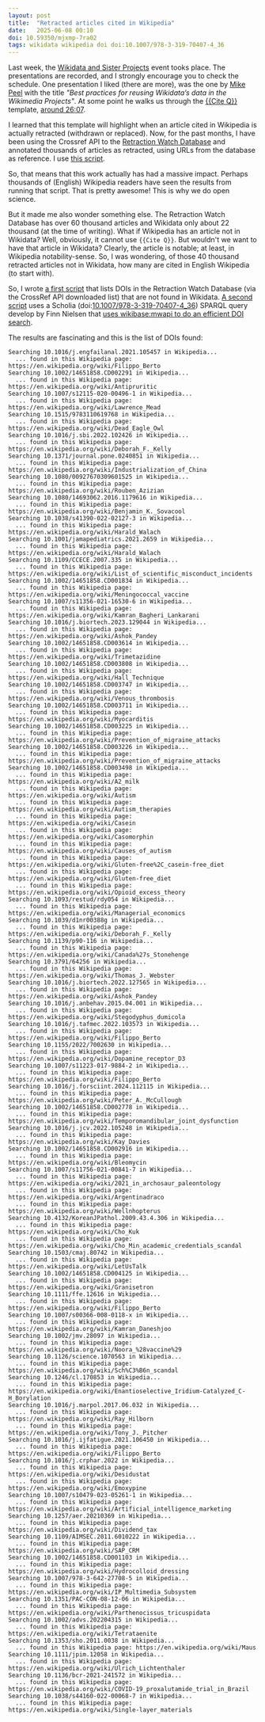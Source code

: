 ```yaml
---
layout: post
title:  "Retracted articles cited in Wikipedia"
date:   2025-06-08 00:10
doi: 10.59350/mjxmp-7ra02
tags: wikidata wikipedia doi doi:10.1007/978-3-319-70407-4_36
---
```


Last week, the [Wikidata and Sister Projects](https://www.wikidata.org/wiki/Event:Wikidata_and_Sister_Projects) event tooks place.
The presentations are recorded, and I strongly encourage you to check the schedule. One presentation I liked (there are more),
was the one by [Mike Peel](https://www.wikidata.org/wiki/User:Mike_Peel) with the title
*"Best practices for reusing Wikidata’s data in the Wikimedia Projects"*. At some point he walks us through the
[{{Cite Q}}](https://en.wikipedia.org/wiki/Template:Cite_Q) template, [around 26:07](https://www.youtube.com/live/xanSjW30g2o?feature=shared&t=1561).

I learned that this template will highlight when an article cited in Wikipedia is actually retracted (withdrawn or replaced).
Now, for the past months, I have been using the Crossref API to the [Retraction Watch Database](http://retractiondatabase.org)
and annotated thousands of articles as retracted, using URLs from the database as reference. I use
[this script](https://github.com/egonw/ons-wikidata/blob/main/RetractionWatch/quickstatements.groovy).

So, that means that this work actually has had a massive impact. Perhaps thousands of (English) Wikipedia
readers have seen the results from running that script. That is pretty awesome! This is why we do open science.

But it made me also wonder something else. The Retraction Watch Database has over 60 thousand articles and
Wikidata only about 22 thousand (at the time of writing). What if Wikipedia has an article not in Wikidata?
Well, obviously, it cannot use `{{Cite Q}}`. But wouldn't we want to have that article in Wikidata? Clearly,
the article is notable; at least, in Wikipedia notability-sense. So, I was wondering, of those 40 thousand
retracted articles not in Wikidata, how many are cited in English Wikipedia (to start with).

So, I wrote [a first script](https://github.com/egonw/ons-wikidata/blob/main/RetractionWatch/listRetractionsNotInWikidata.groovy)
that lists DOIs in the Retraction Watch Database (via the CrossRef API downloaded list) that are not found
in Wikidata. [A second script](https://github.com/egonw/ons-wikidata/blob/main/RetractionWatch/searchMissingInWikipedia.groovy)
uses a Scholia (doi:[10.1007/978-3-319-70407-4_36](https://doi.org/10.1007/978-3-319-70407-4_36)) SPARQL query develop by Finn Nielsen that
[uses wikibase:mwapi to do an efficient DOI search](https://github.com/WDscholia/scholia/commit/caf2694a4).

The results are fascinating and this is the list of DOIs found:

```
Searching 10.1016/j.engfailanal.2021.105457 in Wikipedia...
  ... found in this Wikipedia page: https://en.wikipedia.org/wiki/Filippo_Berto
Searching 10.1002/14651858.CD002291 in Wikipedia...
  ... found in this Wikipedia page: https://en.wikipedia.org/wiki/Antipruritic
Searching 10.1007/s12115-020-00496-1 in Wikipedia...
  ... found in this Wikipedia page: https://en.wikipedia.org/wiki/Lawrence_Mead
Searching 10.1515/9783110619768 in Wikipedia...
  ... found in this Wikipedia page: https://en.wikipedia.org/wiki/Dead_Eagle_Owl
Searching 10.1016/j.sbi.2022.102426 in Wikipedia...
  ... found in this Wikipedia page: https://en.wikipedia.org/wiki/Deborah_F._Kelly
Searching 10.1371/journal.pone.0240851 in Wikipedia...
  ... found in this Wikipedia page: https://en.wikipedia.org/wiki/Industrialization_of_China
Searching 10.1080/00927670309601525 in Wikipedia...
  ... found in this Wikipedia page: https://en.wikipedia.org/wiki/Rouben_Azizian
Searching 10.1080/14693062.2016.1179616 in Wikipedia...
  ... found in this Wikipedia page: https://en.wikipedia.org/wiki/Benjamin_K._Sovacool
Searching 10.1038/s41390-022-02127-3 in Wikipedia...
  ... found in this Wikipedia page: https://en.wikipedia.org/wiki/Harald_Walach
Searching 10.1001/jamapediatrics.2021.2659 in Wikipedia...
  ... found in this Wikipedia page: https://en.wikipedia.org/wiki/Harald_Walach
Searching 10.1109/CCECE.2007.335 in Wikipedia...
  ... found in this Wikipedia page: https://en.wikipedia.org/wiki/List_of_scientific_misconduct_incidents
Searching 10.1002/14651858.CD001834 in Wikipedia...
  ... found in this Wikipedia page: https://en.wikipedia.org/wiki/Meningococcal_vaccine
Searching 10.1007/s11356-021-16530-6 in Wikipedia...
  ... found in this Wikipedia page: https://en.wikipedia.org/wiki/Kamran_Bagheri_Lankarani
Searching 10.1016/j.biortech.2023.129044 in Wikipedia...
  ... found in this Wikipedia page: https://en.wikipedia.org/wiki/Ashok_Pandey
Searching 10.1002/14651858.CD003614 in Wikipedia...
  ... found in this Wikipedia page: https://en.wikipedia.org/wiki/Trimetazidine
Searching 10.1002/14651858.CD003808 in Wikipedia...
  ... found in this Wikipedia page: https://en.wikipedia.org/wiki/Hall_Technique
Searching 10.1002/14651858.CD003747 in Wikipedia...
  ... found in this Wikipedia page: https://en.wikipedia.org/wiki/Venous_thrombosis
Searching 10.1002/14651858.CD003711 in Wikipedia...
  ... found in this Wikipedia page: https://en.wikipedia.org/wiki/Myocarditis
Searching 10.1002/14651858.CD003225 in Wikipedia...
  ... found in this Wikipedia page: https://en.wikipedia.org/wiki/Prevention_of_migraine_attacks
Searching 10.1002/14651858.CD003226 in Wikipedia...
  ... found in this Wikipedia page: https://en.wikipedia.org/wiki/Prevention_of_migraine_attacks
Searching 10.1002/14651858.CD003498 in Wikipedia...
  ... found in this Wikipedia page: https://en.wikipedia.org/wiki/A2_milk
  ... found in this Wikipedia page: https://en.wikipedia.org/wiki/Autism
  ... found in this Wikipedia page: https://en.wikipedia.org/wiki/Autism_therapies
  ... found in this Wikipedia page: https://en.wikipedia.org/wiki/Casein
  ... found in this Wikipedia page: https://en.wikipedia.org/wiki/Casomorphin
  ... found in this Wikipedia page: https://en.wikipedia.org/wiki/Causes_of_autism
  ... found in this Wikipedia page: https://en.wikipedia.org/wiki/Gluten-free%2C_casein-free_diet
  ... found in this Wikipedia page: https://en.wikipedia.org/wiki/Gluten-free_diet
  ... found in this Wikipedia page: https://en.wikipedia.org/wiki/Opioid_excess_theory
Searching 10.1093/restud/rdy054 in Wikipedia...
  ... found in this Wikipedia page: https://en.wikipedia.org/wiki/Managerial_economics
Searching 10.1039/d1nr00388g in Wikipedia...
  ... found in this Wikipedia page: https://en.wikipedia.org/wiki/Deborah_F._Kelly
Searching 10.1139/p90-116 in Wikipedia...
  ... found in this Wikipedia page: https://en.wikipedia.org/wiki/Canada%27s_Stonehenge
Searching 10.3791/64256 in Wikipedia...
  ... found in this Wikipedia page: https://en.wikipedia.org/wiki/Thomas_J._Webster
Searching 10.1016/j.biortech.2022.127565 in Wikipedia...
  ... found in this Wikipedia page: https://en.wikipedia.org/wiki/Ashok_Pandey
Searching 10.1016/j.anbehav.2015.04.001 in Wikipedia...
  ... found in this Wikipedia page: https://en.wikipedia.org/wiki/Stegodyphus_dumicola
Searching 10.1016/j.tafmec.2022.103573 in Wikipedia...
  ... found in this Wikipedia page: https://en.wikipedia.org/wiki/Filippo_Berto
Searching 10.1155/2022/7002630 in Wikipedia...
  ... found in this Wikipedia page: https://en.wikipedia.org/wiki/Dopamine_receptor_D3
Searching 10.1007/s11223-017-9884-2 in Wikipedia...
  ... found in this Wikipedia page: https://en.wikipedia.org/wiki/Filippo_Berto
Searching 10.1016/j.forsciint.2024.112115 in Wikipedia...
  ... found in this Wikipedia page: https://en.wikipedia.org/wiki/Peter_A._McCullough
Searching 10.1002/14651858.CD002778 in Wikipedia...
  ... found in this Wikipedia page: https://en.wikipedia.org/wiki/Temporomandibular_joint_dysfunction
Searching 10.1016/j.jcv.2022.105248 in Wikipedia...
  ... found in this Wikipedia page: https://en.wikipedia.org/wiki/Kay_Davies
Searching 10.1002/14651858.CD002916 in Wikipedia...
  ... found in this Wikipedia page: https://en.wikipedia.org/wiki/Bleomycin
Searching 10.1007/s11756-021-00841-7 in Wikipedia...
  ... found in this Wikipedia page: https://en.wikipedia.org/wiki/2021_in_archosaur_paleontology
  ... found in this Wikipedia page: https://en.wikipedia.org/wiki/Argentinadraco
  ... found in this Wikipedia page: https://en.wikipedia.org/wiki/Wellnhopterus
Searching 10.4132/KoreanJPathol.2009.43.4.306 in Wikipedia...
  ... found in this Wikipedia page: https://en.wikipedia.org/wiki/Cho_Kuk
  ... found in this Wikipedia page: https://en.wikipedia.org/wiki/Cho_Min_academic_credentials_scandal
Searching 10.1503/cmaj.80742 in Wikipedia...
  ... found in this Wikipedia page: https://en.wikipedia.org/wiki/LetUsTalk
Searching 10.1002/14651858.CD004125 in Wikipedia...
  ... found in this Wikipedia page: https://en.wikipedia.org/wiki/Granisetron
Searching 10.1111/ffe.12616 in Wikipedia...
  ... found in this Wikipedia page: https://en.wikipedia.org/wiki/Filippo_Berto
Searching 10.1007/s00366-008-0118-x in Wikipedia...
  ... found in this Wikipedia page: https://en.wikipedia.org/wiki/Kamran_Daneshjoo
Searching 10.1002/jmv.28097 in Wikipedia...
  ... found in this Wikipedia page: https://en.wikipedia.org/wiki/Noora_%28vaccine%29
Searching 10.1126/science.1070563 in Wikipedia...
  ... found in this Wikipedia page: https://en.wikipedia.org/wiki/Sch%C3%B6n_scandal
Searching 10.1246/cl.170853 in Wikipedia...
  ... found in this Wikipedia page: https://en.wikipedia.org/wiki/Enantioselective_Iridium-Catalyzed_C-H_Borylation
Searching 10.1016/j.marpol.2017.06.032 in Wikipedia...
  ... found in this Wikipedia page: https://en.wikipedia.org/wiki/Ray_Hilborn
  ... found in this Wikipedia page: https://en.wikipedia.org/wiki/Tony_J._Pitcher
Searching 10.1016/j.ijfatigue.2021.106450 in Wikipedia...
  ... found in this Wikipedia page: https://en.wikipedia.org/wiki/Filippo_Berto
Searching 10.1016/j.crphar.2022 in Wikipedia...
  ... found in this Wikipedia page: https://en.wikipedia.org/wiki/Desidustat
  ... found in this Wikipedia page: https://en.wikipedia.org/wiki/Emoxypine
Searching 10.1007/s10479-023-05261-1 in Wikipedia...
  ... found in this Wikipedia page: https://en.wikipedia.org/wiki/Artificial_intelligence_marketing
Searching 10.1257/aer.20210369 in Wikipedia...
  ... found in this Wikipedia page: https://en.wikipedia.org/wiki/Dividend_tax
Searching 10.1109/AIMSEC.2011.6010222 in Wikipedia...
  ... found in this Wikipedia page: https://en.wikipedia.org/wiki/SAP_CRM
Searching 10.1002/14651858.CD001103 in Wikipedia...
  ... found in this Wikipedia page: https://en.wikipedia.org/wiki/Hydrocolloid_dressing
Searching 10.1007/978-3-642-27708-5 in Wikipedia...
  ... found in this Wikipedia page: https://en.wikipedia.org/wiki/IP_Multimedia_Subsystem
Searching 10.1351/PAC-CON-08-12-06 in Wikipedia...
  ... found in this Wikipedia page: https://en.wikipedia.org/wiki/Parthenocissus_tricuspidata
Searching 10.1002/advs.202204315 in Wikipedia...
  ... found in this Wikipedia page: https://en.wikipedia.org/wiki/Tetrataenite
Searching 10.1353/sho.2011.0038 in Wikipedia...
  ... found in this Wikipedia page: https://en.wikipedia.org/wiki/Maus
Searching 10.1111/jpim.12058 in Wikipedia...
  ... found in this Wikipedia page: https://en.wikipedia.org/wiki/Ulrich_Lichtenthaler
Searching 10.1136/bcr-2021-241572 in Wikipedia...
  ... found in this Wikipedia page: https://en.wikipedia.org/wiki/COVID-19_proxalutamide_trial_in_Brazil
Searching 10.1038/s44160-022-00068-7 in Wikipedia...
  ... found in this Wikipedia page: https://en.wikipedia.org/wiki/Single-layer_materials
```

